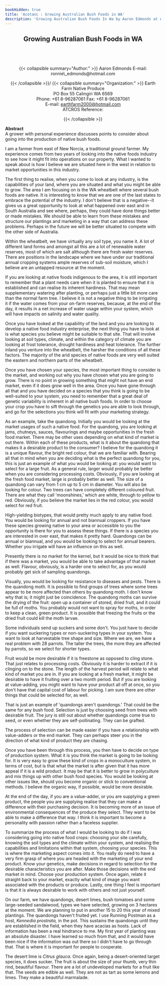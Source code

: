 ```yaml
---
bookHidden: true
title: 'Acotanc : Growing Australian Bush Foods in WA'
description: 'Growing Australian Bush Foods In Wa by Aaron Edmonds at ACONTAC 2001 conference'
---
```

<body>
<center></center>
<center><h2>
Growing Australian Bush Foods in WA
</h2></center>
<br/><br/><center><h3></h3><div>{{< collapsible summary="Author:" >}}
<span id="1">Aaron Edmonds  
E-mail: ronnie\_edmonds@hotmail.com  
</span>  
  
{{< /collapsible >}}/
{{< collapsible summary="Organization:" >}}
<span id="2">Earth Farm Native Produce  
PO Box 55 Calingiri WA 6569  
Phone: +61 8-96287061 Fax: +61 8-96287061  
E-mail: earthfarm2000@hotmail.com  
ATCROS Reference:</span>  
  
  
  
{{< /collapsible >}}
</div>
</center>
<p>
<b>Abstract</b><br/>
A grower with personal experience discusses points to consider about going into the production of native bush foods.</p>
<p>

I am a farmer from east of New Norcia, a traditional ground farmer.  My experience comes from two years of looking into the native foods industry to see how it might fit into operations on our property.  What I wanted to speak about is how I believe we are situated here in the west in relation to market opportunities in this industry.</p>
<p>
The first thing to realise, when you come to look at any industry, is the capabilities of your land, where you are situated and what you might be able to grow.  The area I am focusing on is the WA wheatbelt where several bush foods are native.  It is interesting to know that we are one of the last states to embrace the potential of the industry.  I don't believe that is a negative--it gives us a great opportunity to look at what happened over east and in South Australia and see where, perhaps, they could have done things better or made mistakes.  We should be able to learn from these mistakes and structure our plantings and marketing in a way that can address these problems.  Perhaps in the future we will be better situated to compete with the other side of Australia.</p>
<p>
Within the wheatbelt, we have virtually any soil type, you name it.  A lot of different land forms and amongst all this are a lot of renewable water reserves, most of which are salt although there are fresh water reserves.  There are positions in the landscape where we have under our traditional annual cropping systems ample reserves of sub-soil moisture, which I believe are an untapped resource at the moment.</p>
<p>
If you are looking at native foods indigenous to the area, it is still important to remember that a plant needs care when it is planted to ensure that it is established and can realise its inherent hardiness.  That may mean supplementary watering after planting, or perhaps just a little bit more care than the normal farm tree.  I believe it is not a negative thing to be irrigating it if the water comes from your on-farm reserves, because, at the end of the day, it results in a net increase of water usage within your system, which will have impacts on salinity and water quality.</p>
<p>
Once you have looked at the capability of the land and you are looking to develop a native food industry enterprise, the next thing you have to look at is what species you believe might be suitable to that site.  That will involve looking at soil types, climate, and within the category of climate you are looking at frost tolerance, drought hardiness and heat tolerance.  The further inland you venture into the wheatbelt, the harsher the conditions of all these factors.  The majority of the arid species of native foods are very well suited the eastern and northern parts of the wheatbelt.</p>
<p>
Once you have chosen your species, the most important thing to consider is the market, and working out why you have chosen what you are going to grow.  There is no point in growing something that might not have an end market, even if it does grow well in the area.  Once you have gone through all that and you have decided on a species that you think is going to be well-suited to your system, you need to remember that a great deal of genetic variability is inherent in all native bush foods.  In order to choose your crop you have to sift through the genetics you are able to look through, and go for the selections you think will fit with your marketing strategy.</p>
<p>
As an example, take the quandong.  Initially you would be looking at the market usages of such a native food.  For the quandong, you are looking at jams, chutneys, sauces, flavourings and maybe opportunities in the fresh food market.  There may be other uses depending on what kind of market is out there.  Within each of these products, what is it about the quandong that makes it a desirable product to the consumer?  I believe for the quandong it is a unique flavour, the bright red colour, that we are familiar with.  Bearing all that in mind when you are deciding what is the perfect quandong for you, this is just an example of what you would be looking at: you would want to select for a large fruit.  As a general rule, larger would probably be better when you are considering processing costs.  Obviously, if you are looking at the fresh food market, large is probably better as well.  The size of a quandong can vary from 1 cm up to 5 cm in diameter.  You will also be looking for colour.  Two trees can have completely different coloured fruit.  There are what they call 'moonshines,' which are white, through to yellow to red.  Obviously, if you believe the market lies in the red colour, you would select for red fruit.</p>
<p>
High-yielding biotypes, that would pretty much apply to any native food.  You would be looking for annual and not biannual croppers.  If you have these species growing native to your area or accessible to you the opportunity is there for you to assess these things.  If there is a species you are interested in over east, that makes it pretty hard.  Quandongs can be annual or biannual, and you would be looking to select for annual bearers.  Whether you irrigate will have an influence on this as well.</p>
<p>
Presently there is no market for the kernel, but it would be nice to think that if there was a market, you would be able to take advantage of that market as well.  Flavour, obviously, is a harder one to select for, as you would probably get sick of sampling quandongs.</p>
<p>
Visually, you would be looking for resistance to diseases and pests.  There is the quandong moth.  It is possible to find groups of trees where some trees appear to be more affected than others by quandong moth.  I don't know why that is; it might just be coincidence.  The quandong moths can survive the drying of the fruit: open up a container of stored, dried fruit, and it could be full of moths.  You probably would not want to spray for moths, in order to keep a clean, green product.  It is possible that freezing the fruits or the dried fruit could kill the moth larvae.</p>
<p>
Some individuals send up suckers and some don't.  You just have to decide if you want suckering types or non-suckering types in your system.  You want to look at harvestable tree shape and size.  Where we are, we have a real problem with 28 parrots.  The taller the trees, the more they are affected by parrots, so we select for shorter types.</p>
<p>
Fruit would be more desirable if it is freestone as opposed to cling stone.  That just relates to processing costs.  Obviously it is harder to extract if it is clinging on to the stone.  The length of the harvest period will relate to what kind of market you are in.  If you are looking at a fresh market, it might be desirable to have it fruiting over a two month period.  But if you are looking at value-adding, you might want to have your product all off at once, so you don't have that capital cost of labour for picking.  I am sure there are other things that could be selected for, as well.</p>
<p>
That is just an example of 'quandongs aren't quandongs.'  That could be the same for any bush food.  Selection is just by choosing seed from trees with desirable fruit.  The jury is still out about whether quandongs come true to seed, or even whether they are self-pollinating.  They can be grafted.</p>
<p>
The process of selection can be made easier if you have a relationship with value-adders or the end market.  They can perhaps steer you in the direction of what kind of product they are chasing.</p>
<p>
Once you have been through this process, you then have to decide on type of production system.  What it is you think the market is going to be looking for.  It is very easy to grow these kind of crops in a monoculture system, in terms of cost, but is that what the market is after given that it has more appeal if it is a wild product.  It may be that it is better to grow in polyculture and mix things up with other bush food species.  You would be looking at other issues like, should you become organic or stick to conventional methods.  I believe the organic way, if possible, would be more desirable.</p>
<p>
At the end of the day, if you are a value-adder, or you are supplying a green product, the people you are supplying realise that they can make a difference with their purchasing decision.  It is becoming more of an issue of environmental consequences of the produce they select.  They want to be able to make a difference that way.  I think it is important to become a personality with passion rather than a faceless supplier.</p>
<p>
To summarize the process of what I would be looking to do if I was considering going into native food crops: choosing your site carefully, knowing the soil types and the climate within your system, and realising the capabilities and limitations within that system, choosing your species.  This is where the marketing aspect comes into it.  You really do need to have a very firm grasp of where you are headed with the marketing of your end product.  Know your genetics, make decisions in regard to selection for the desirable characteristics you are after.  Make those decisions with the end market in mind.  Choose your production system.  Once again, relate it straight back to your market, exactly what kind of image you want associated with the products or produce.  Lastly, one thing I feel is important is that it is always desirable to work with others and not just yourself.</p>
<p>
On our farm, we have quandongs, desert limes, bush tomatoes and some large-seeded sandalwood, types we have selected, growing on 3 hectares at the moment.  We are planning to put in another 15 to 20 this year of mixed plantings.  The quandongs haven't fruited yet.  I use Running Postman as a host, <i>Kennedia prostrata,</i> in the pot.  This sustains the quandongs until they are established in the field, when they have acacias as hosts.  Lack of information has been a real hindrance to me.  My first year of planting was an absolute disaster.  I have learned so much from that, and it would have been nice if the information was out there so I didn't have to go through that.  That is where it is important for people to cooperate.</p>
<p>
The desert lime is <i>Citrus glauca.</i>  Once again, being a desert-oriented target species, it does sucker.  The fruit is about the size of your thumb, very thin rind, beautiful flavour.  There are a lot of undeveloped markets for a fruit like that.  The seeds are edible as well.  They are not as tart as some lemons and limes.  They make a beautiful marmalade.</p>

</body>
